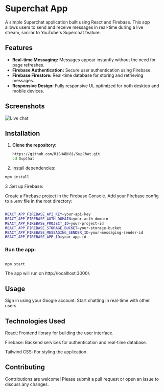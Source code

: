 # Superchat App

A simple Superchat application built using React and Firebase. This app allows users to send and receive messages in real-time during a live stream, similar to YouTube's Superchat feature.

## Features

- **Real-time Messaging:** Messages appear instantly without the need for page refreshes.
- **Firebase Authentication:** Secure user authentication using Firebase.
- **Firebase Firestore:** Real-time database for storing and retrieving messages.
- **Responsive Design:** Fully responsive UI, optimized for both desktop and mobile devices.

## Screenshots
![Live chat](https://firebasestorage.googleapis.com/v0/b/myblog-8800d.appspot.com/o/manifest%2FgithubPinned%2Fsupchat.png?alt=media&token=d40bdd0c-e2fb-4d9b-9d77-699408f31dae)


## Installation

1. **Clone the repository:**
   ```bash
   https://github.com/R1SH4BH81/SupChat.git
   cd SupChat
   ```
2. Install dependencies:

```bash
npm install
```
3 .Set up Firebase:

Create a Firebase project in the Firebase Console.
Add your Firebase config to a .env file in the root directory:

```bash

REACT_APP_FIREBASE_API_KEY=your-api-key
REACT_APP_FIREBASE_AUTH_DOMAIN=your-auth-domain
REACT_APP_FIREBASE_PROJECT_ID=your-project-id
REACT_APP_FIREBASE_STORAGE_BUCKET=your-storage-bucket
REACT_APP_FIREBASE_MESSAGING_SENDER_ID=your-messaging-sender-id
REACT_APP_FIREBASE_APP_ID=your-app-id
```
 ### Run the app:

```bash

npm start
```
The app will run on http://localhost:3000/.

## Usage
Sign in using your Google account.
Start chatting in real-time with other users.

## Technologies Used
React: Frontend library for building the user interface.

Firebase: Backend services for authentication and real-time database.

Tailwind CSS: For styling the application.

## Contributing
Contributions are welcome! Please submit a pull request or open an issue to discuss any changes.

